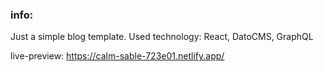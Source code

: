 ### info:

Just a simple blog template. Used technology: React, DatoCMS, GraphQL

live-preview: https://calm-sable-723e01.netlify.app/


